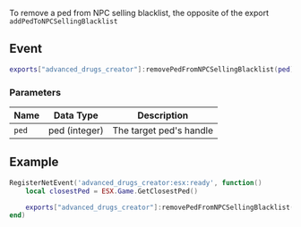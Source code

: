 To remove a ped from NPC selling blacklist, the opposite of the export `addPedToNPCSellingBlacklist`



## Event
``` lua
exports["advanced_drugs_creator"]:removePedFromNPCSellingBlacklist(ped)
```

### Parameters

| Name              | Data Type | Description                 |
| -                 | -         | -                             |
| `ped`             | ped (integer)    | The target ped's handle  |

## Example
``` lua
RegisterNetEvent('advanced_drugs_creator:esx:ready', function()
    local closestPed = ESX.Game.GetClosestPed()

    exports["advanced_drugs_creator"]:removePedFromNPCSellingBlacklist(closestPed)
end)
```